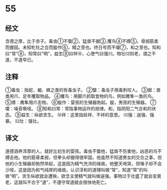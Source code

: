 # 55

## 经文

含德之厚，比于赤子。毒虫①不螫②，猛兽不据③,攫鸟④不搏⑤。骨弱筋柔而握固。未知牝牡之合而朘作⑥，精之至也。终日号而不嗄⑦，和之至也。知和曰"常"⑧，知常曰"明"，益生⑨曰祥⑩，心使气曰强⑾。物壮⑿则老，谓之不道，不道早已。

## 注释

①毒虫：指蛇、蝎、蜂之类的有毒虫子。
②螫：毒虫子用毒刺咬人。
③据：兽类用爪、足年攫取物品。
④攫鸟：用脚爪抓取食物的鸟，例如鹰隼一类的鸟。
⑤搏：鹰隼用爪击物。
⑥朘作：婴孩的生殖器勃起。朘，男孩的生殖器。
⑦嗄：噪音嘶哑。
⑧知和曰常：常指事物运作的规律。和，指阴阳二气合和的状态。
⑨益生：纵欲贪生。
⑩祥：这里指妖祥、不祥的意思。
⑾强：逞强、强暴。
⑿壮：强壮。

## 译文

道德涵养浑厚的人，就好比初生的婴孩。毒虫不螫他，猛兽不伤害他，凶恶的鸟不搏击他。他的筋骨柔弱，但拳头却握得很牢固。他虽然不知道男女的交合之事，但他的小生殖器却勃然举起，这是因为精气充沛的缘故。他整天啼哭，但嗓子却不会沙哑，这是因为和气纯厚的缘故。认识淳和的道理叫做“常”，知道“常”的叫做“明”。贪生纵欲就会遭殃，欲念主使精气就叫做逞强。事物过于壮盛了就会变衰老，这就叫不合于“道”，不遵守常道就会很快地死亡。

